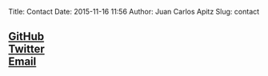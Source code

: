Title: Contact
Date: 2015-11-16 11:56
Author: Juan Carlos Apitz
Slug: contact

<h2 class="entry-title">
    <a href="https://github.com/jcapitz"><i class="fa fa-github fa-2x"></i>  GitHub</a><br>
    <a href="https://twitter.com/jcapitz"><i class="fa fa-twitter fa-2x"></i>   Twitter</a><br>
    <a href="mailto:jc@jcapitz.com"><i class="fa fa-envelope fa-2x"></i>   Email</a></h2>
